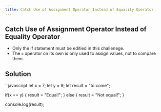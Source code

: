 ```yaml
---
title: Catch Use of Assignment Operator Instead of Equality Operator
---
```

## Catch Use of Assignment Operator Instead of Equality Operator

- Only the if statement must be editied in this challenege.
- The `=` operator on its own is only used to assign values, not to compare them. 

## Solution
``javascript
let x = 7;
let y = 9;
let result = "to come";

if(x == y) {
  result = "Equal!";
} else {
  result = "Not equal!";
}

console.log(result);
```
